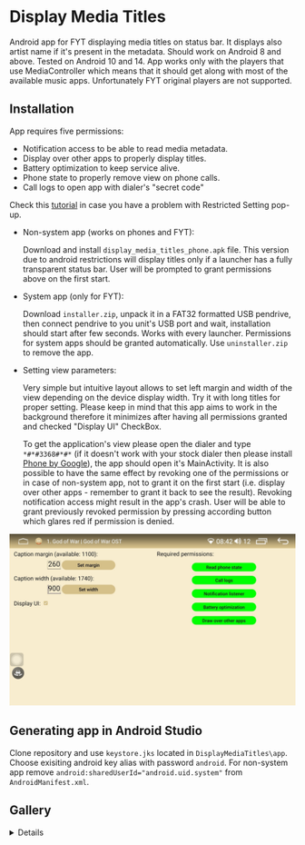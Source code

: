 # Display Media Titles 

Android app for FYT displaying media titles on status bar. It displays also artist name if it's present in the metadata. Should work on Android 8 and above. Tested on Android 10 and 14.
App works only with the players that use MediaController which means that it should get along with most of the available music apps. Unfortunately FYT original players are not supported.

## Installation

App requires five permissions:
* Notification access to be able to read media metadata.
* Display over other apps to properly display titles.
* Battery optimization to keep service alive.
* Phone state to properly remove view on phone calls.
* Call logs to open app with dialer's "secret code"

Check this [tutorial](https://www.youtube.com/watch?v=H3tnNVyCJfk) in case you have a problem with Restricted Setting pop-up.

* Non-system app (works on phones and FYT):

	Download and install `display_media_titles_phone.apk` file. This version due to android restrictions will display titles only if a launcher has a fully transparent status bar.
	User will be prompted to grant permissions above on the first start. 
	
* System app (only for FYT):

	Download `installer.zip`, unpack it in a FAT32 formatted USB pendrive, then connect pendrive to you unit's USB port and wait, installation should start after few seconds.
	Works with every launcher.
	Permissions for system apps should be granted automatically.
	Use `uninstaller.zip` to remove the app.

* Setting view parameters:

	Very simple but intuitive layout allows to set left margin and width of the view depending on the device display width. Try it with long titles for proper setting.
	Please keep in mind that this app aims to work in the background therefore it minimizes after having all permissions granted and checked "Display UI" CheckBox. 
	
	To get the application's view please open the dialer and type `*#*#3368#*#*` (if it doesn't work with your stock dialer then please install [Phone by Google](https://play.google.com/store/apps/details?id=com.google.android.dialer&hl=en_US)), the app should open it's MainActivity. It is also possible to have the same effect by revoking one of the permissions or in case of non-system app, not to grant it on the first start  (i.e. display over other apps - remember to grant it back to see the result). Revoking notification access might result in the app's crash. User will be able to grant previously revoked permission by pressing according button which glares red if permission is denied.

![](./images/4.png) 

## Generating app in Android Studio

Clone repository and use `keystore.jks` located in `DisplayMediaTitles\app`. Choose exisiting android key alias with password `android`. 
For non-system app remove `android:sharedUserId="android.uid.system"` from `AndroidManifest.xml`.

## Gallery

<details>

![](./images/1.png)
![](./images/2.png) 
![](./images/3.png) 

</details>